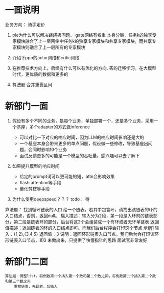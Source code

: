 # 一面说明
业务方向： 骑手定价
1. ple为什么可以解决跷跷板问题。
    gate网络有权重
    本身分层，任务k的独享专家模块融合了上一层网络中任务k的独享专家模块和共享专家模块，而共享专家模块则融合了上一层所有的专家模块


2. 介绍下ppo的actor网络和critic网络


3. 在推荐技术方向上，后续有什么可以有优化的方向.
    答的迁移学习，在大模型时代，更优质的数据和更多的
4. 算法题
    合并重叠区间



# 新部门一面

1. 假设有多个不同的业务，是每个业务，单独部署一个，还是多个业务，采用一个基座，多个adapter的方式做inference
    * 可以对比一下对应的响应时间，因为LLM的响应时间影响还是大的
    * 一个基座本身会带来更多的单点问题，假设做一些修改，导致基座出问题，会同时影响10个业务
    * 面试反馈更多的可能是一个模型的吞吐量，感兴趣可以去了解下

2. 如果提升模型的响应时间
    * 给定的prompt词可以更可能的短，attn会影响效果
    * flash attention等手段
    * 量化剪枝等手段

3. 为什么使用deepspeed？？？
	todo： 待

算法题：
    找到循环链表的入口
    给一个链表，若其中包含环，请找出该链表的环的入口结点，否则，返回null。
输入描述：输入分为2段，第一段是入环前的链表部分，第二段是链表环的部分，后台将这2个会组装成一个有环或者无环单链表
返回值描述：返回链表的环的入口结点即可。而我们后台程序会打印这个节点
示例1
输入：{1,2},{3,4,5}
返回值：3
说明：返回环形链表入口节点，我们后台会打印该环形链表入口节点，即3
  未做出来，只提供了快慢指针的思路
	面试官非常友好



# 新部门二面
    算法题：调整list，将倒数第一个插入第一个数和第二个数之间，将倒数第二个插入第二个数和第三个数之间
        重排链表，先翻转，后插入
